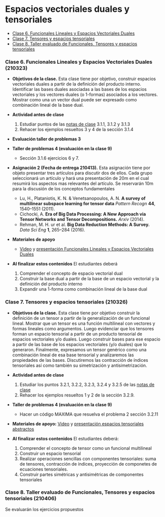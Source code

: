 
# Espacios vectoriales duales y tensoriales
+ [Clase 6. Funcionales Lineales y Espacios Vectoriales Duales](#Clase6)
+ [Clase 7. Tensores y espacios tensoriales](#Clase7)
+ [Clase 8. Taller evaluado de Funcionales, Tensores y espacios tensoriales](#Clase7)

<a name="Clase6"></a>
### Clase 6. Funcionales Lineales y Espacios Vectoriales Duales (210323)
+ **Objetivos de la clase.** Esta clase tiene por objetivo, construir espacios vectoriales duales a partir de la definición del producto interno. Identificar las bases duales asociadas a las bases de los espacios vectoriales y los vectores duales (o 1-formas) asociados a los vectores. Mostrar como una un vector dual puede ser expresado como combinación lineal de la base dual.
+ **Actividad antes de clase**
   1. Estudiar puntos de las [notas de clase](https://github.com/nunezluis/MisCursos/blob/main/MetMat1S20B/Materiales/LibrosArticulos/VolumenUNO.pdf) 3.1.1, 3.1.2 y 3.1.3
   2. Rehacer los ejemplos resueltos 3 y 4 de la sección 3.1.4
+ **Evaluación taller de problemas 3**
+ **Taller de problemas 4 (evaluación en la clase 9)**
   + Sección 3.1.6 ejercicios 6 y 7.
+ **Asignación 2 (Fecha de entrega 210413).** Esta asignación tiene por objeto presentar tres artículos para discutir dos de ellos. Cada grupo seleccionará un artículo y hará una presentación de 20m en el cual resumirá los aspectos mas relevantes del artículo. Se reservarán 10m para la discusión de los conceptos fundamentales
  + Lu, H., Plataniotis, K. N. & Venetsanopoulos, A. N. **A survey of multilinear subspace learning for tensor data** *Pattern Recogn* **44**, 1540–1551 (2011).
  + Cichocki, A. **Era of Big Data Processing: A New Approach via Tensor Networks and Tensor Decompositions.** *Arxiv* (2014).
  + Rehman, M. H. ur et al. **Big Data Reduction Methods: A Survey.** *Data Sci Eng* **1**, 265–284 (2016).

+ **Materiales de apoyo**
   + [Video](https://youtu.be/9u5g5Y5bdJI) y [presentación Funcionales Lineales y Espacios Vectoriales Duales](https://github.com/nunezluis/MisCursos/blob/main/MetMat1S20B/Materiales/Presentaciones/3_1FuncionalesLineales.pdf)
+ **Al finalizar estos contenidos** El estudiantes deberá
   1. Comprender el concepto de espacio vectorial dual
   2. Construir la base dual a partir de la base de un espacio vectorial y la definición del producto interno
   3. Expandir una 1-forma como combinación lineal de la base dual

<a name="Clase7"></a>
### Clase 7. Tensores y espacios tensoriales (210326)
+ **Objetivos de la clase.** Esta clase tiene por objetivo construir la definición de un tensor a partir de la generalización de un funcional lineal. Mostrar que un tensor es una función multilineal con vectores y formas lineales como argumentos. Luego evidenciar que los tensores forman un espacio tensorial a partir de un producto tensorial de espacios vectoriales y/o duales. Luego construir bases para ese espacio a partir de las base de los espacios vectoriales (y/o duales) que lo generaron. Finalmente, expresamos un tensor genérico como una combinación lineal de esa base tensorial y analizaremos las propiedades de las bases. Discutiremos las contracción de índices tensoriales así como también su simetrización y antisimetrización.

+ **Actividad antes de clase**
   1. Estudiar los puntos 3.2.1, 3.2.2, 3.2.3, 3.2.4 y 3.2.5 de las [notas de clase](https://github.com/nunezluis/MisCursos/blob/main/MetMat1S20B/Materiales/LibrosArticulos/VolumenUNO.pdf)
   2. Rehacer los ejemplos resueltos 1 y 2 de la sección 3.2.9.
+ **Taller de problemas 4 (evaluación en la clase 9)**
   + Hacer un código MAXIMA que resuelva el problema 2 sección 3.2.11
+ **Materiales de apoyo:** [Video](https://youtu.be/vYqYQvEwvlo) y [presentación espacios tensoriales abstractos](https://github.com/nunezluis/MisCursos/blob/main/MetMat1S20B/Materiales/Presentaciones/3_2Tensores1Abst.pdf)
+ **Al finalizar estos contenidos** El estudiantes deberá:
   1. Comprender el concepto de tensor como un funcional multilineal
   2. Construir un espacio tensorial
   3. Realizar operaciones sencillas con componentes tensoriales: suma de tensores, contracción de índices, proyección de componetes de ecuaciones tensoriales.
   4. Construir partes simétricas y antisimétricas de componentes tensoriales

   <a name="Clase8"></a>
### Clase 8. Taller evaluado de Funcionales, Tensores y espacios tensoriales (210406)
Se evaluarán los ejercicios propuestos    
